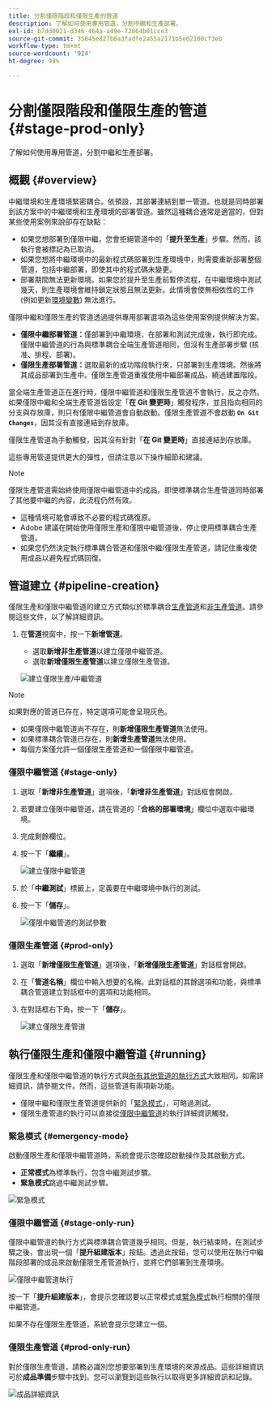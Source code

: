 ```yaml
---
title: 分割僅限階段和僅限生產的管道
description: 了解如何使用專用管道，分割中繼和生產部署。
exl-id: b7dd0021-d346-464a-a49e-72864b01cce3
source-git-commit: 35845e827b0a3fadfe2a55a2171b5e02100cf3eb
workflow-type: tm+mt
source-wordcount: '924'
ht-degree: 98%

---
```


# 分割僅限階段和僅限生產的管道 {#stage-prod-only}

了解如何使用專用管道，分割中繼和生產部署。

## 概觀 {#overview}

中繼環境和生產環境緊密耦合。依預設，其部署連結到單一管道。也就是同時部署到該方案中的中繼環境和生產環境的部署管道。雖然這種耦合通常是適當的，但對某些使用案例來說卻存在缺點：

* 如果您想部署到僅限中繼，您會拒絕管道中的「**提升至生產**」步驟。然而，該執行會被標記為已取消。
* 如果您想將中繼環境中的最新程式碼部署到生產環境中，則需要重新部署整個管道，包括中繼部署，即使其中的程式碼未變更。
* 部署期間無法更新環境。如果您於提升至生產前暫停流程，在中繼環境中測試幾天，則生產環境會維持鎖定狀態且無法更新。此情境會使無相依性的工作 (例如更新[環境變數](/help/getting-started/build-environment.md#environment-variables)) 無法進行。

僅限中繼和僅限生產的管道透過提供專用部署選項為這些使用案例提供解決方案。

* **僅限中繼部署管道：**&#x200B;僅部署到中繼環境，在部署和測試完成後，執行即完成。僅限中繼管道的行為與標準耦合全端生產管道相同，但沒有生產部署步驟 (核准、排程、部署)。
* **僅限生產部署管道：**&#x200B;選取最新的成功階段執行來，只部署到生產環境。然後將其成品部署到生產中。僅限生產管道重複使用中繼部署成品，繞過建置階段。

當全端生產管道正在進行時，僅限中繼管道和僅限生產管道不會執行，反之亦然。如果僅限中繼和全端生產管道皆設定「**在 Git 變更時**」觸發程序，並且指向相同的分支與存放庫，則只有僅限中繼管道會自動啟動。僅限生產管道不會啟動 **`On Git Changes`**，因其沒有直接連結到存放庫。

僅限生產管道為手動觸發，因其沒有針對「**在 Git 變更時**」直接連結到存放庫。

這些專用管道提供更大的彈性，但請注意以下操作細節和建議。

>[!NOTE]
>
>僅限生產管道需始終使用僅限中繼管道中的成品。即使標準耦合生產管道同時部署了其他要中繼的內容，此流程仍然有效。
>
>* 這種情境可能會導致不必要的程式碼復原。
>* Adobe 建議在開始使用僅限生產和僅限中繼管道後，停止使用標準耦合生產管道。
>* 如果您仍然決定執行標準耦合管道和僅限中繼/僅限生產管道，請記住重複使用成品以避免程式碼回復。

## 管道建立 {#pipeline-creation}

僅限生產和僅限中繼管道的建立方式類似於標準耦合[生產管道](/help/using/production-pipelines.md)和[非生產管道](/help/using/non-production-pipelines.md)。請參閱這些文件，以了解詳細資訊。

1. 在&#x200B;**管道**&#x200B;視窗中，按一下&#x200B;**新增管道**。

   * 選取&#x200B;**新增非生產管道**&#x200B;以建立僅限中繼管道。
   * 選取&#x200B;**新增僅限生產管道**&#x200B;以建立僅限生產管道。

   ![建立僅限生產/中繼管道](/help/assets/configure-pipelines/prod-stage-pipelines.png)

>[!NOTE]
>
>如果對應的管道已存在，特定選項可能會呈現灰色。
>
>* 如果僅限中繼管道尚不存在，則&#x200B;**新增僅限生產管道**&#x200B;無法使用。
>* 如果標準耦合管道已存在，則&#x200B;**新增生產管道**&#x200B;無法使用。
>* 每個方案僅允許一個僅限生產管道和一個僅限中繼管道。

### 僅限中繼管道 {#stage-only}

1. 選取「**新增非生產管道**」選項後，「**新增非生產管道**」對話框會開啟。
1. 若要建立僅限中繼管道，請在管道的「**合格的部署環境**」欄位中選取中繼環境。
1. 完成剩餘欄位。
1. 按一下「**繼續**」。

   ![建立僅限中繼管道](/help/assets/configure-pipelines/stage-only.png)

1. 於「**中繼測試**」標籤上，定義要在中繼環境中執行的測試。
1. 按一下「**儲存**」。

   ![僅限中繼管道的測試參數](/help/assets/configure-pipelines/stage-only-test.png)

### 僅限生產管道 {#prod-only}

1. 選取「**新增僅限生產管道**」選項後，「**新增僅限生產管道**」對話框會開啟。
1. 在「**管道名稱**」欄位中輸入想要的名稱。此對話框的其餘選項和功能，與標準耦合管道建立對話框中的選項和功能相同。
1. 在對話框右下角，按一下「**儲存**」。

   ![建立僅限生產管道](/help/assets/configure-pipelines/prod-only-pipeline.png)

## 執行僅限生產和僅限中繼管道 {#running}

僅限生產和僅限中繼管道的執行方式與[所有其他管道的執行方式](/help/using/managing-pipelines.md#running-pipelines)大致相同。如需詳細資訊，請參閱文件。然而，這些管道有兩項新功能。

* 僅限中繼和僅限生產管道提供新的「[緊急模式](#emergency-mode)」，可略過測試。
* 僅限生產管道的執行可以直接從[僅限中繼管道](#stage-only-run)的執行詳細資訊觸發。

### 緊急模式 {#emergency-mode}

啟動僅限生產和僅限中繼管道時，系統會提示您確認啟動操作及其啟動方式。

* **正常模式**&#x200B;為標準執行，包含中繼測試步驟。
* **緊急模式**&#x200B;跳過中繼測試步驟。

![緊急模式](/help/assets/configure-pipelines/emergency-mode.png)

### 僅限中繼管道 {#stage-only-run}

僅限中繼管道的執行方式與標準耦合管道幾乎相同。但是，執行結束時，在測試步驟之後，會出現一個「**提升組建版本**」按鈕。透過此按鈕，您可以使用在執行中繼階段部署的成品來啟動僅限生產管道執行，並將它們部署到生產環境。

![僅限中繼管道執行](/help/assets/configure-pipelines/stage-only-pipeline-run.png)

按一下「**提升組建版本**」，會提示您確認要以正常模式或[緊急模式](#emergency-mode)執行相關的僅限中繼管道。

如果不存在僅限生產管道，系統會提示您建立一個。

### 僅限生產管道 {#prod-only-run}

對於僅限生產管道，請務必識別您想要部署到生產環境的來源成品。這些詳細資訊可於&#x200B;**成品準備**&#x200B;步驟中找到。您可以瀏覽到這些執行以取得更多詳細資訊和記錄。

![成品詳細資訊](/help/assets/configure-pipelines/prod-only-pipeline-run.png)

